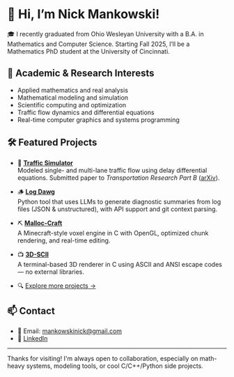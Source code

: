# 👋 Hi, I’m Nick Mankowski!

🎓 I recently graduated from Ohio Wesleyan University with a B.A. in Mathematics and Computer Science. Starting Fall 2025, I’ll be a Mathematics PhD student at the University of Cincinnati.

## 🔬 Academic & Research Interests
- Applied mathematics and real analysis
- Mathematical modeling and simulation
- Scientific computing and optimization
- Traffic flow dynamics and differential equations
- Real-time computer graphics and systems programming

## 🛠️ Featured Projects
- 🚦 **[Traffic Simulator](https://github.com/MankowskiNick/traffic-simulator)**  
  Modeled single- and multi-lane traffic flow using delay differential equations. Submitted paper to *Transportation Research Part B* ([arXiv](http://arxiv.org/abs/2501.01988)).

- 🪵 **[Log Dawg](https://github.com/MankowskiNick/log-dawg)**  
  Python tool that uses LLMs to generate diagnostic summaries from log files (JSON & unstructured), with API support and git context parsing.

- ⛏️ **[Malloc-Craft](https://github.com/MankowskiNick/malloc-craft)**  
  A Minecraft-style voxel engine in C with OpenGL, optimized chunk rendering, and real-time editing.

- 📺 **[3D-SCII](https://github.com/MankowskiNick/3d-scii)**  
  A terminal-based 3D renderer in C using ASCII and ANSI escape codes — no external libraries.

- 🔍 [Explore more projects →](https://github.com/MankowskiNick)


## 📫 Contact
- 📧 Email: [mankowskinick@gmail.com](mailto:mankowskinick@gmail.com)  
- 🔗 [LinkedIn](https://www.linkedin.com/in/nick-mankowski-152908232/)  

---

Thanks for visiting! I'm always open to collaboration, especially on math-heavy systems, modeling tools, or cool C/C++/Python side projects.
